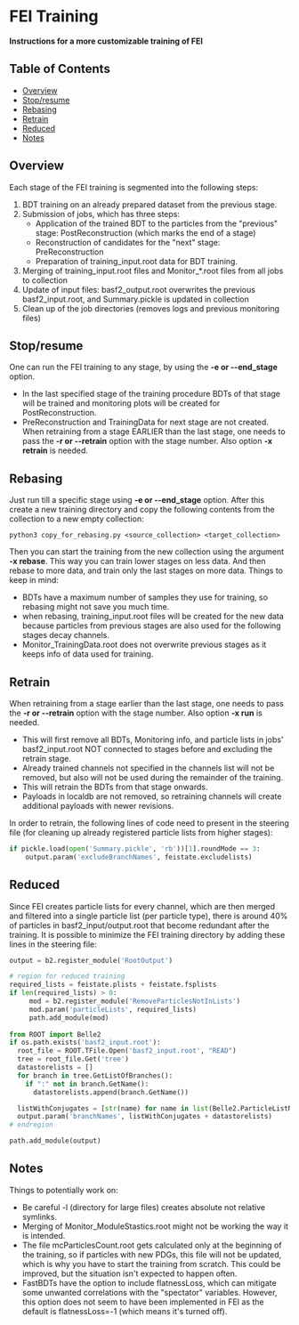 # FEI Training

**Instructions for a more customizable training of FEI**

## Table of Contents
- [Overview](#overview)
- [Stop/resume](#stopresume)
- [Rebasing](#rebasing)
- [Retrain](#retrain)
- [Reduced](#reduced)
- [Notes](#notes)

## Overview
Each stage of the FEI training is segmented into the following steps:
1. BDT training on an already prepared dataset from the previous stage.
2. Submission of jobs, which has three steps:
    - Application of the trained BDT to the particles from the "previous" stage: PostReconstruction (which marks the end of a stage)
    - Reconstruction of candidates for the "next" stage: PreReconstruction
    - Preparation of training_input.root data for BDT training. 
3. Merging of training_input.root files and Monitor_*.root files from all jobs to collection
4. Update of input files: basf2_output.root overwrites the previous basf2_input.root, and Summary.pickle is updated in collection
5. Clean up of the job directories (removes logs and previous monitoring files)

## Stop/resume
One can run the FEI training to any stage, by using the **-e or --end_stage** option.
- In the last specified stage of the training procedure BDTs of that stage will be trained and monitoring plots will be created for PostReconstruction.
- PreReconstruction and TrainingData for next stage are not created.
When retraining from a stage EARLIER than the last stage, one needs to pass the **-r or --retrain** option with the stage number. Also option **-x retrain** is needed.

## Rebasing
Just run till a specific stage using **-e or --end_stage** option.
After this create a new training directory and copy the following contents from the collection to a new empty collection:

`python3 copy_for_rebasing.py <source_collection> <target_collection>`

Then you can start the training from the new collection using the argument **-x rebase**.
This way you can train lower stages on less data.
And then rebase to more data, and train only the last stages on more data.
Things to keep in mind:
- BDTs have a maximum number of samples they use for training, so rebasing might not save you much time.
- when rebasing, training_input.root files will be created for the new data because particles from previous stages are also used for the following stages decay channels.
- Monitor_TrainingData.root does not overwrite previous stages as it keeps info of data used for training.

## Retrain
When retraining from a stage earlier than the last stage, one needs to pass the **-r or --retrain** option with the stage number. Also option **-x run** is needed.
- This will first remove all BDTs, Monitoring info, and particle lists in jobs' basf2_input.root NOT connected to stages before and excluding the retrain stage.
- Already trained channels not specified in the channels list will not be removed, but also will not be used during the remainder of the training.
- This will retrain the BDTs from that stage onwards.
- Payloads in localdb are not removed, so retraining channels will create additional payloads with newer revisions.

In order to retrain, the following lines of code need to present in the steering file (for cleaning up already registered particle lists from higher stages):
```python
if pickle.load(open('Summary.pickle', 'rb'))[1].roundMode == 3: 
    output.param('excludeBranchNames', feistate.excludelists)
```

## Reduced
Since FEI creates particle lists for every channel, which are then merged and filtered into a single particle list (per particle type),
there is around 40% of particles in basf2_input/output.root that become redundant after the training. 
It is possible to minimize the FEI training directory by adding these lines in the steering file:

```python
output = b2.register_module('RootOutput')

# region for reduced training
required_lists = feistate.plists + feistate.fsplists
if len(required_lists) > 0:
     mod = b2.register_module('RemoveParticlesNotInLists')
     mod.param('particleLists', required_lists)
     path.add_module(mod)
     
from ROOT import Belle2
if os.path.exists('basf2_input.root'):  
  root_file = ROOT.TFile.Open('basf2_input.root', "READ")
  tree = root_file.Get('tree')
  datastorelists = []
  for branch in tree.GetListOfBranches():
    if ":" not in branch.GetName():
      datastorelists.append(branch.GetName())

  listWithConjugates = [str(name) for name in list(Belle2.ParticleListName.addAntiParticleLists(required_lists))]
  output.param('branchNames', listWithConjugates + datastorelists)
# endregion

path.add_module(output)
```

## Notes
Things to potentially work on:
- Be careful -l (directory for large files) creates absolute not relative symlinks.
- Merging of Monitor_ModuleStastics.root might not be working the way it is intended.
- The file mcParticlesCount.root gets calculated only at the beginning of the training, so if particles with new PDGs, this file will not be updated, 
  which is why you have to start the training from scratch. This could be improved, but the situation isn't expected to happen often.
- FastBDTs have the option to include flatnessLoss, which can mitigate some unwanted correlations with the "spectator" variables. However, this option does not seem to have been implemented in FEI as the default is flatnessLoss=-1 (which means it's turned off).